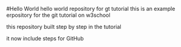 #Hello World
hello world repository for gt tutorial
this is an example erpository for the git tutorial on w3school

this repository built step by step in the tutorial

it now include steps for GitHub
